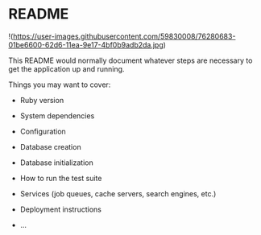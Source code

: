 # README

!(https://user-images.githubusercontent.com/59830008/76280683-01be6600-62d6-11ea-9e17-4bf0b9adb2da.jpg)




This README would normally document whatever steps are necessary to get the
application up and running.

Things you may want to cover:

* Ruby version

* System dependencies

* Configuration

* Database creation

* Database initialization

* How to run the test suite

* Services (job queues, cache servers, search engines, etc.)

* Deployment instructions

* ...
